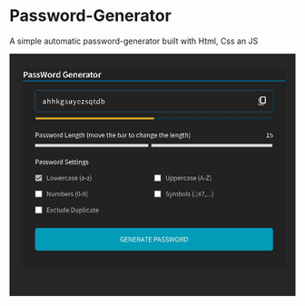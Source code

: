 # Password-Generator  
A simple automatic password-generator built with Html, Css an JS  

![Alt](PasswordGenerate.jpg)
